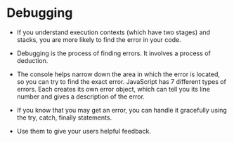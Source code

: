 # Debugging 
* If you understand execution contexts (which have two
stages) and stacks, you are more likely to find the error
in your code.

* Debugging is the process of finding errors. It involves a
process of deduction.

* The console helps narrow down the area in which the
error is located, so you can try to find the exact error.
JavaScript has 7 different types of errors. Each creates
its own error object, which can tell you its line number
and gives a description of the error.

* If you know that you may get an error, you can handle
it gracefully using the try, catch, finally statements.

* Use them to give your users helpful feedback.